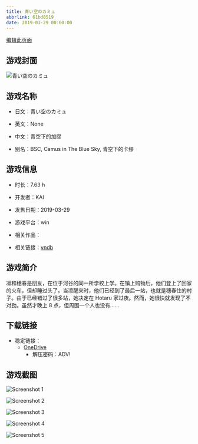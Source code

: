 ```yaml
---
title: 青い空のカミュ
abbrlink: 61bd8519
date: 2019-03-29 00:00:00
---
```

[编辑此页面](https://github.com/ACG-3/ADV3-source/blob/main/source/_posts/games/%E9%9D%92%E3%81%84%E7%A9%BA%E3%81%AE%E3%82%AB%E3%83%9F%E3%83%A5.md)

## 游戏封面

![青い空のカミュ](https://pan.timero.xyz/onedrive/img_lib_001/%E9%9D%92%E3%81%84%E7%A9%BA%E3%81%AE%E3%82%AB%E3%83%9F%E3%83%A5_cover.avif)


## 游戏名称

- 日文：青い空のカミュ
- 英文：None
- 中文：青空下的加缪

- 别名：BSC, Camus in The Blue Sky, 青空下的卡缪


## 游戏信息

- 时长：7.63 h
- 开发者：KAI
- 发售日期：2019-03-29
- 游戏平台：win
- 相关作品：

- 相关链接：[vndb](https://vndb.org/v23863)


## 游戏简介

凛和穗春是朋友，在位于河谷的同一所学校上学。在镇上购物后，他们登上了回家的火车，但却睡过头了。当凛醒来时，他们已经到了最后一站，也就是穗春住的村子。由于已经错过了很多站，她决定在 Hotaru 家过夜。然而，她很快就发现了不对劲。虽然才晚上 8 点，但周围一个人也没有......




## 下载链接

- 稳定链接：
    - [OneDrive](https://pan.timero.xyz/onedrive/adv_lib_001/%E9%9D%92%E3%81%84%E7%A9%BA%E3%81%AE%E3%82%AB%E3%83%9F%E3%83%A5)
        - 解压密码：ADV!



## 游戏截图


![Screenshot 1](https://pan.timero.xyz/onedrive/img_lib_001/%E9%9D%92%E3%81%84%E7%A9%BA%E3%81%AE%E3%82%AB%E3%83%9F%E3%83%A5_Screenshot_1.avif)

![Screenshot 2](https://pan.timero.xyz/onedrive/img_lib_001/%E9%9D%92%E3%81%84%E7%A9%BA%E3%81%AE%E3%82%AB%E3%83%9F%E3%83%A5_Screenshot_2.avif)

![Screenshot 3](https://pan.timero.xyz/onedrive/img_lib_001/%E9%9D%92%E3%81%84%E7%A9%BA%E3%81%AE%E3%82%AB%E3%83%9F%E3%83%A5_Screenshot_3.avif)

![Screenshot 4](https://pan.timero.xyz/onedrive/img_lib_001/%E9%9D%92%E3%81%84%E7%A9%BA%E3%81%AE%E3%82%AB%E3%83%9F%E3%83%A5_Screenshot_4.avif)

![Screenshot 5](https://pan.timero.xyz/onedrive/img_lib_001/%E9%9D%92%E3%81%84%E7%A9%BA%E3%81%AE%E3%82%AB%E3%83%9F%E3%83%A5_Screenshot_5.avif)

